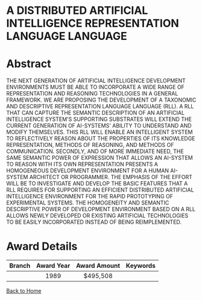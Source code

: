 
A DISTRIBUTED ARTIFICIAL INTELLIGENCE REPRESENTATION LANGUAGE LANGUAGE
======================================================================

# Abstract


THE NEXT GENERATION OF ARTIFICIAL INTELLIGENCE DEVELOPMENT ENVIRONMENTS MUST BE ABLE TO INCORPORATE A WIDE RANGE OF REPRESENTATION AND REASONING TECHNOLOGIES IN A GENERAL FRAMEWORK. WE ARE PROPOSING THE DEVELOPMENT OF A TAXONOMIC AND DESCRIPTIVE REPRESENTATION LANGUAGE LANGUAGE (RLL). A RLL THAT CAN CAPTURE THE SEMANTIC DESCRIPTION OF AN ARTIFICIAL INTELLIGENCE SYSTEM'S SUPPORTING SUBSTRATES WILL EXTEND THE CURRENT GENERATION OF AI-SYSTEMS' ABILITY TO UNDERSTAND AND MODIFY THEMSELVES. THIS RLL WILL ENABLE AN INTELLIGENT SYSTEM TO REFLECTIVELY REASON ABOUT THE PROPERTIES OF ITS KNOWLEDGE REPRESENTATION, METHODS OF REASONING, AND METHODS OF COMMUNICATION. SECONDLY, AND OF MORE IMMEDIATE NEED, THE SAME SEMANTIC POWER OF EXPRESSION THAT ALLOWS AN AI-SYSTEM TO REASON WITH ITS OWN REPRESENTATION PRESENTS A HOMOGENEOUS DEVELOPMENT ENVIRONMENT FOR A HUMAN AI-SYSTEM ARCHITECT OR PROGRAMMER. THE EMPHASIS OF THE EFFORT WILL BE TO INVESTIGATE AND DEVELOP THE BASIC FEATURES THAT A RLL REQUIRES FOR SUPPORTING AN EFFICIENT DISTRIBUTED ARTIFICIAL INTELLIGENCE ENVIRONMENT FOR THE RAPID PROTOTYPING OF EXPERIMENTAL SYSTEMS. THE HOMOGENEITY AND SEMANTIC DESCRIPTIVE POWER OF DEVELOPMENT ENVIRONMENT BASED ON A RLL ALLOWS NEWLY DEVELOPED OR EXISTING ARTIFICIAL TECHNOLOGIES TO BE EASILY INCORPORATED INSTEAD OF BEING REIMPLEMENTED.  

# Award Details

|Branch|Award Year|Award Amount|Keywords|
| :---: | :---: | :---: | :---: |
||1989|$495,508||
  
  


[Back to Home](https://github.com/chrischow/dod_sbir_awards/CC/#907)